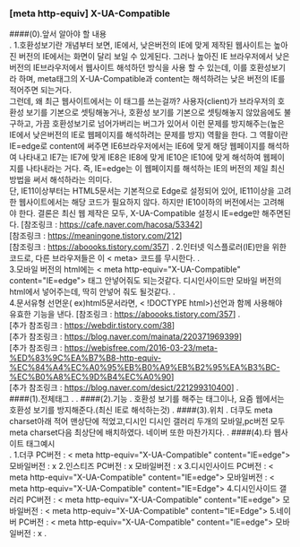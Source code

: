### [meta http-equiv] X-UA-Compatible

####(0).앞서 알아야 할 내용  
.
    1.호환성보기란 개념부터 보면, IE에서, 낮은버전의 IE에 맞게 제작된 웹사이트는 높아진 버전의 IE에서는
        화면이 달리 보일 수 있게된다. 그러나 높아진 IE 브라우저에서 낮은 버전의 IE브라우저에서 웹사이트 해석하던 방식을 사용 할 수 있는데, 
        이를 호환성보기라 하며, meta태그의 X-UA-Compatible과 content는 해석하려는 낮은 버전의 IE를 적어주면 되는거다.    
        그런데, 왜 최근 웹사이트에서는 이 태그를 쓰는걸까?
        사용자(client)가 브라우저의 호환성 보기를 기본으로 셋팅해놓거나, 호환성 보기를 기본으로 셋팅해놓지 않았음에도 불구하고, 가끔 호환성보기로
        넘어가버리는 버그가 있어서 이런 문제를 방지해주는(높은 IE에서 낮은버전의 IE로 웹페이지를 해석하려는 문제를 방지) 역활을 한다.
        그 역활이란
        IE=edge로 content에 써주면 IE6브라우저에서는 IE6에 맞게 해당 웹페이지를 해석하여 나타내고 IE7는 IE7에 맞게 IE8은 IE8에 맞게 IE10은 IE10에 맞게 
        해석하여 웹페이지를 나타내라는 거다. 즉, IE=edge는 이 웹페이지를 해석하는 IE의 버전의 제일 최신방법을 써서 해석하라는 의미다.    
        단, IE11이상부터는 HTML5문서는 기본적으로 Edge로 설정되어 있어, IE11이상을 고려한 웹사이트에서는 해당 코드가 필요하지 않다.
        하지만 IE10이하의 버전에서는 고려해야 한다.
        결론은 
        최신 웹 제작은 모두, X-UA-Compatible 설정시 IE=edge만 해주면된다.
        [참조링크 : <https://cafe.naver.com/hacosa/53342>]    
        [참조링크 : <https://meaningone.tistory.com/212>]   
        [참조링크 : <https://aboooks.tistory.com/357>]
.
    2.인터넷 익스플로러(IE)만을 위한 코드로, 다른 브라우저들은 이 < meta> 코드를 무시한다.
.    
    3.모바일 버전의 html에는 < meta http-equiv="X-UA-Compatible" content="IE=edge"> 태그 안넣어줘도 되는것같다.
        디시인사이드만 모바일 버전의 html에서 넣어주는데, 딱히 안넣어 줘도 될것같다.
.    
    4.문서유형 선먼운( ex)html5문서라면, < !DOCTYPE html>)선언과 함께 사용해야 유효한 기능을 낸다.
        [참조링크 : <https://aboooks.tistory.com/357>]
.    
    [추가 참조링크 : <https://webdir.tistory.com/38>]   
    [추가 참조링크 : <https://blog.naver.com/mainata/220371969399>]   
    [추가 참조링크 : <https://webisfree.com/2016-03-23/meta-%ED%83%9C%EA%B7%B8-http-equiv-%EC%84%A4%EC%A0%95%EB%B0%A9%EB%B2%95%EA%B3%BC-%EC%B0%A8%EC%9D%B4%EC%A0%90>]   
    [추가 참조링크 : <https://blog.naver.com/desict/221299310400>]
.    
####(1).전체태그
.
    <meta http-equiv="X-UA-Compatible" content="IE=edge">
.
####(2).기능
.
    호환성 보기를 해주는 태그이나, 요즘 웹에서는 호환성 보기를 방지해준다.(최신 IE로 해석하는것)
.
####(3).위치
.
    더쿠도 meta charset아래 적어 맨상단에 적었고,디시인 디시인 갤러리 두개의 모바일,pc버전 모두 meta charset다음
        최상단에 배치하였다. 네이버 또한 마찬가지다.
.
####(4).타 웹사이트 태그예시    
.
    1.더쿠
        PC버전 : < meta http-equiv="X-UA-Compatible" content="IE=edge">
        모바일버전 : x
    2.인스티즈
        PC버전 : x
        모바일버전 : x
    3.디시인사이드
        PC버전 : < meta http-equiv="X-UA-Compatible" content="IE=edge">
        모바일버전 : < meta http-equiv="X-UA-Compatible" content="IE=Edge">
    4.디시인사이드 갤러리
        PC버전 : < meta http-equiv="X-UA-Compatible" content="IE=edge">
        모바일버전 : < meta http-equiv="X-UA-Compatible" content="IE=Edge">
    5.네이버
        PC버전 : < meta http-equiv="X-UA-Compatible" content="IE=edge">
        모바일버전 : x
.